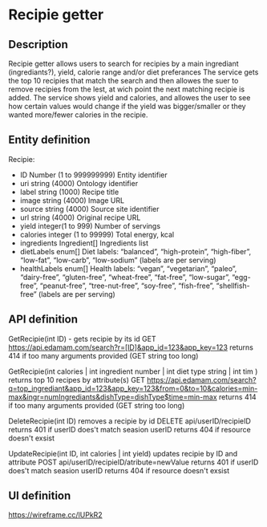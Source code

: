 # Recipie getter
## Description
Recipie getter allows users to search for recipies by a main ingrediant (ingrediants?), yield, calorie range and/or diet preferances 
The service gets the top 10 recipies that match the search and then allowes the suer to remove recipies from the lest, at wich point the next matching recipie is added.
The service shows yield and calories, and allowes the user to see how certain values would change if the yield was bigger/smaller or they wanted more/fewer calories in the recipie.

## Entity definition
Recipie:
- ID    Number (1 to 999999999) Entity identifier
- uri	string (4000)	Ontology identifier
- label	string (1000)	Recipe title
- image	string	(4000) Image URL
- source	string (4000)	Source site identifier
- url	string (4000)	Original recipe URL
- yield	integer(1 to 999)	Number of servings
- calories	integer (1 to 99999) Total energy, kcal
- ingredients	Ingredient[]	Ingredients list
- dietLabels	enum[]	Diet labels: “balanced”, “high-protein”, “high-fiber”, “low-fat”, “low-carb”, “low-sodium” (labels are per serving)
- healthLabels	enum[]	Health labels: “vegan”, “vegetarian”, “paleo”, “dairy-free”, “gluten-free”, “wheat-free”, “fat-free”, “low-sugar”, “egg-free”, “peanut-free”, “tree-nut-free”, “soy-free”, “fish-free”, “shellfish-free” (labels are per serving)


## API definition
GetRecipie(int ID) - gets recipie by its id
GET https://api.edamam.com/search?r=[ID]&app_id=123&app_key=123
returns 414 if too many arguments provided (GET string too long)

GetRecipie(int calories | int ingredient number | int diet type string | int tim ) returns top 10 recipes by attribute(s) 
GET https://api.edamam.com/search?q=top_ingrediant&app_id=123&app_key=123&from=0&to=10&calories=min-max&ingr=numIngrediants&dishType=dishType$time=min-max
returns 414 if too many arguments provided (GET string too long)

DeleteRecipie(int ID) removes a recipie by id
DELETE api/userID/recipieID
returns 401 if userID does't match seasion userID
returns 404 if resource doesn't exsist

UpdateRecipie(int ID, int calories | int yield) updates recipie by ID and attribute 
POST api/userID/recipieID/atribute=newValue
returns 401 if userID does't match seasion userID
returns 404 if resource doesn't exsist

## UI definition
https://wireframe.cc/lUPkR2
